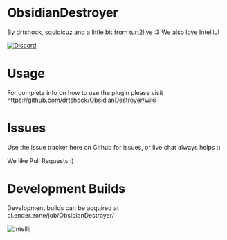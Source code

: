 ObsidianDestroyer
===
By drtshock, squidicuz and a little bit from turt2live :3 We also love IntelliJ!


[![Discord](https://imgur.com/MFRRBn4.png)](https://discord.gg/zqGS9Zj)

Usage
===
For complete info on how to use the plugin please visit https://github.com/drtshock/ObsidianDestroyer/wiki

Issues
===
Use the issue tracker here on Github for issues, or live chat always helps :)

We like Pull Requests :)

Development Builds
===
Development builds can be acquired at ci.ender.zone/job/ObsidianDestroyer/

![intellij](https://i.imgur.com/IAGkuC9.png)
